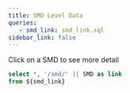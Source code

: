 ```yaml
---
title: SMD Level Data
queries:
   - smd_link: smd_link.sql
sidebar_link: false
---
```


Click on a SMD to see more detail

```sql smd_with_link
select *, '/smd/' || SMD as link
from ${smd_link}
```

<DataTable data={smd_with_link} link=link rows=all/>